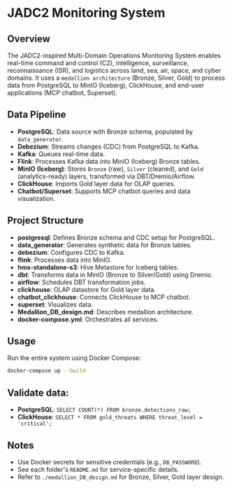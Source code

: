 # JADC2 Monitoring System

## Overview
The JADC2-inspired Multi-Domain Operations Monitoring System enables real-time command and control (C2), intelligence, surveillance, reconnaissance (ISR), and logistics across land, sea, air, space, and cyber domains. It uses a `medallion architecture` (Bronze, Silver, Gold) to process data from PostgreSQL to MinIO (Iceberg), ClickHouse, and end-user applications (MCP chatbot, Superset).

## Data Pipeline

- **PostgreSQL**: Data source with Bronze schema, populated by `data_generator`.
- **Debezium**: Streams changes (CDC) from PostgreSQL to Kafka.
- **Kafka**: Queues real-time data.
- **Flink**: Processes Kafka data into MinIO (Iceberg) Bronze tables.
- **MinIO (Iceberg)**: Stores `Bronze` (raw), `Silver` (cleaned), and `Gold` (analytics-ready) layers, transformed via DBT/Dremio/Airflow.
- **ClickHouse**: Imports Gold layer data for OLAP queries.
- **Chatbot/Superset**: Supports MCP chatbot queries and data visualization.

## Project Structure

- **postgresql**: Defines Bronze schema and CDC setup for PostgreSQL.
- **data_generator**: Generates synthetic data for Bronze tables.
- **debezium**: Configures CDC to Kafka.
- **flink**: Processes data into MinIO.
- **hms-standalone-s3**: Hive Metastore for Iceberg tables.
- **dbt**: Transforms data in MinIO (Bronze to Silver/Gold) using Dremio.
- **airflow**: Schedules DBT transformation jobs.
- **clickhouse**: OLAP datastore for Gold layer data.
- **chatbot_clickhouse**: Connects ClickHouse to MCP chatbot.
- **superset**: Visualizes data.
- **Medallion_DB_design.md**: Describes medallion architecture.
- **docker-compose.yml**: Orchestrates all services.

## Usage
Run the entire system using Docker Compose:
``` bash 
docker-compose up --build
```

## Validate data:

- **PostgreSQL**: `SELECT COUNT(*) FROM bronze.detections_raw;`
- **ClickHouse**: `SELECT * FROM gold_threats WHERE threat_level = 'critical';`

## Notes

- Use Docker secrets for sensitive credentials (e.g., `DB_PASSWORD`).
- See each folder's `README.md` for service-specific details.
- Refer to `./medallion_DB_design.md` for Bronze, Silver, Gold layer design.
